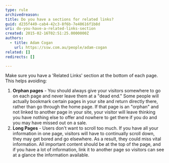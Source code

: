 ```yaml
---
type: rule
archivedreason: 
title: Do you have a sections for related links?
guid: d235f449-cab4-42c3-8f6b-7e40616f1b8d
uri: do-you-have-a-related-links-section
created: 2015-02-16T02:51:25.0000000Z
authors: 
  - title: Adam Cogan
    url: https://ssw.com.au/people/adam-cogan
related: []
redirects: []

---
```


Make sure you have a 'Related Links' section at the bottom of each page. This helps avoiding:

<!--endintro-->

1. **Orphan pages** - You should always give your visitors somewhere to go on each page and never leave them at a "dead end." Some people will actually bookmark certain pages in your site and return directly there, rather than go through the home page. If that page is an "orphan" and not linked to another page in your site, your visitor will leave thinking you have nothing else to offer and nowhere to get there if you do and you may have missed out on a sale.
2. **Long Pages** - Users don't want to scroll too much. If you have all your information in one page, visitors will have to continually scroll down, they may get bored and go elsewhere. As a result, they could miss vital information. All important content should be at the top of the page, and if you have a lot of information, link it to another page so visitors can see at a glance the information available.



